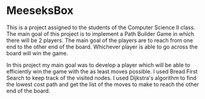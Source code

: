 # MeeseksBox
This is a project assigned to the students of the Computer Science II class.
The main goal of this project is to implement a Path Builder Game in which there will
be 2 players. The main goal of the players are to reach from one end to the other 
end of the board. Whichever player is able to go across the board will win the game.

In this project my main goal was to develop a player which will be able to efficiently win the game with the as least moves possible. I used Bread First Search to keep track of the visited nodes. I used Dijkstra's algorithm to find the lowest cost path and get the list of the moves to make to reach the other end of the board. 
